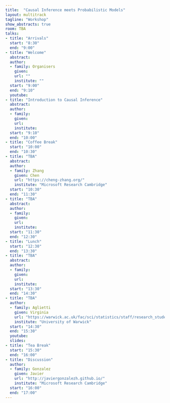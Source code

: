 ```yaml
---
title:  "Causal Inference meets Probabilistic Models"
layout: multitrack
tagline: "Workshop"
show_abstracts: true
room: TBA
talks:
- title: "Arrivals"
  start: "8:30"
  end: "9:00"
- title: "Welcome"    
  abstract:
  author:
  - family: Organisers
    given: 
    url: ""
    institute: ""   
  start: "9:00"
  end: "9:10"
  youtube:
- title: "Introduction to Causal Inference"
  abstract: 
  author:
  - family: 
    given: 
    url: 
    institute: 
  start: "9:10"
  end: "10:00"
- title: "Coffee Break"
  start: "10:00"
  end: "10:30"    
- title: "TBA"
  abstract: 
  author:
  - family: Zhang
    given: Chen
    url: "https://cheng-zhang.org/"
    institute: "Microsoft Research Cambridge"
  start: "10:30"
  end: "11:30"
- title: "TBA"
  abstract: 
  author:
  - family:   
    given: 
    url: 
    institute: 
  start: "11:30"
  end: "12:30"
- title: "Lunch"
  start: "12:30"
  end: "13:30"
- title: "TBA"
  abstract: 
  author:
  - family:  
    given: 
    url: 
    institute: 
  start: "13:30"
  end: "14:30"
- title: "TBA"
  author:
  - family: Aglietti
    given: Virginia
    url: "https://warwick.ac.uk/fac/sci/statistics/staff/research_students/aglietti/"
    institute: "University of Warwick"
  start: "14:30"
  end: "15:30"
  youtube: 
  slides: 
- title: "Tea Break"
  start: "15:30"
  end: "16:00"
- title: "Discussion"
  author:
  - family: Gonzalez
    given: Javier
    url: "http://javiergonzalezh.github.io/"
    institute: "Microsoft Research Cambridge"
  start: "16:00"
  end: "17:00"
---
```


